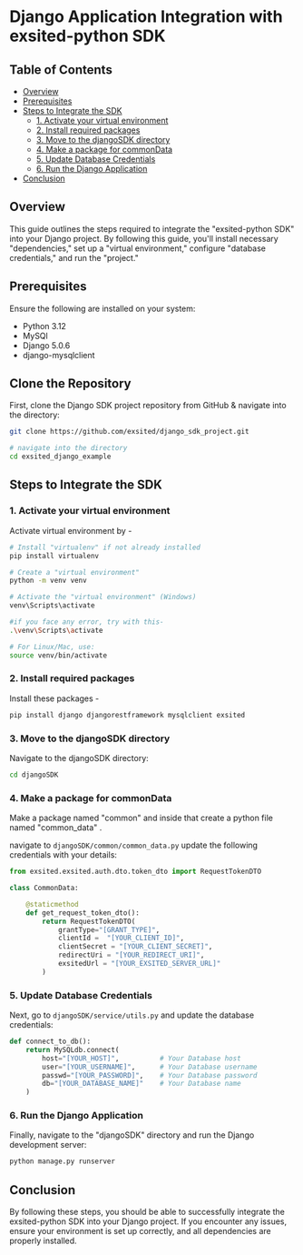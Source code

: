 # Django Application Integration with exsited-python SDK
## Table of Contents

- [Overview](#overview)
- [Prerequisites](#prerequisites)
- [Steps to Integrate the SDK](#steps-to-integrate-the-sdk)
  - [1. Activate your virtual environment](#1-activate-your-virtual-environment)
  - [2. Install required packages](#2-install-required-packages)
  - [3. Move to the djangoSDK directory](#3-move-to-the-djangoSDK-directory)
  - [4. Make a package for commonData](#4-make-a-package-for-commonData)
  - [5. Update Database Credentials](#5-update-database-credentials)
  - [6. Run the Django Application](#6-run-the-Django-Application)
- [Conclusion](#conclusion)


## Overview

This guide outlines the steps required to integrate the "exsited-python SDK" into your Django project. By following this guide, you'll install necessary "dependencies," set up a "virtual environment," configure "database credentials," and run the "project."

## Prerequisites

Ensure the following are installed on your system:
- Python 3.12
- MySQl
- Django 5.0.6
- django-mysqlclient


##  Clone the Repository

First, clone the Django SDK project repository from GitHub & navigate into the directory:

```bash
git clone https://github.com/exsited/django_sdk_project.git

# navigate into the directory
cd exsited_django_example

```

## Steps to Integrate the SDK

### 1. Activate your virtual environment

Activate virtual environment by - 

```bash
# Install "virtualenv" if not already installed
pip install virtualenv

# Create a "virtual environment"
python -m venv venv

# Activate the "virtual environment" (Windows)
venv\Scripts\activate
```

```bash
#if you face any error, try with this- 
.\venv\Scripts\activate
```

```bash
# For Linux/Mac, use: 
source venv/bin/activate
```

### 2. Install required packages

Install these packages -

```bash
pip install django djangorestframework mysqlclient exsited
```

### 3. Move to the djangoSDK directory

Navigate to the djangoSDK directory:

```bash
cd djangoSDK
```
### 4. Make a package for commonData

Make a package named "common" and inside that create a python file named "common_data" .

navigate to `djangoSDK/common/common_data.py` update the following credentials with your details:

```python
from exsited.exsited.auth.dto.token_dto import RequestTokenDTO

class CommonData:

    @staticmethod
    def get_request_token_dto():
        return RequestTokenDTO(
            grantType="[GRANT_TYPE]",
            clientId = 	"[YOUR_CLIENT_ID]",
            clientSecret = "[YOUR_CLIENT_SECRET]",
            redirectUri = "[YOUR_REDIRECT_URI]",
            exsitedUrl = "[YOUR_EXSITED_SERVER_URL]"
        )
```


### 5. Update Database Credentials

Next, go to `djangoSDK/service/utils.py` and update the database credentials:

```python
def connect_to_db():
    return MySQLdb.connect(
        host="[YOUR_HOST]",          # Your Database host
        user="[YOUR_USERNAME]",      # Your Database username
        passwd="[YOUR_PASSWORD]",    # Your Database password
        db="[YOUR_DATABASE_NAME]"    # Your Database name
    )
```

### 6. Run the Django Application

Finally, navigate to the "djangoSDK" directory and run the Django development server:

```bash
python manage.py runserver
```

## Conclusion

By following these steps, you should be able to successfully integrate the exsited-python SDK into your Django project. If you encounter any issues, ensure your environment is set up correctly, and all dependencies are properly installed.
